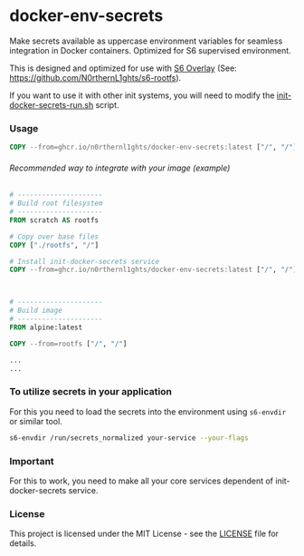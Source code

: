 # docker-env-secrets
Make secrets available as uppercase environment variables for seamless integration in Docker containers. Optimized for S6 supervised environment.

This is designed and optimized for use with [S6 Overlay](https://github.com/just-containers/s6-overlay) (See: https://github.com/N0rthernL1ghts/s6-rootfs).

If you want to use it with other init systems, you will need to modify the [init-docker-secrets-run.sh](src/init-docker-secrets-run.sh) script.

### Usage
```Dockerfile
COPY --from=ghcr.io/n0rthernl1ghts/docker-env-secrets:latest ["/", "/"]
```

###### Recommended way to integrate with your image (example)
```Dockerfile
# ---------------------
# Build root filesystem
# ---------------------
FROM scratch AS rootfs

# Copy over base files
COPY ["./rootfs", "/"]

# Install init-docker-secrets service
COPY --from=ghcr.io/n0rthernl1ghts/docker-env-secrets:latest ["/", "/"]



# ---------------------
# Build image
# ---------------------
FROM alpine:latest

COPY --from=rootfs ["/", "/"]

...
...
```

### To utilize secrets in your application
For this you need to load the secrets into the environment using `s6-envdir` or similar tool.
```bash
s6-envdir /run/secrets_normalized your-service --your-flags
```

### Important
For this to work, you need to make all your core services dependent of init-docker-secrets service.

### License
This project is licensed under the MIT License - see the [LICENSE](LICENSE) file for details.
```